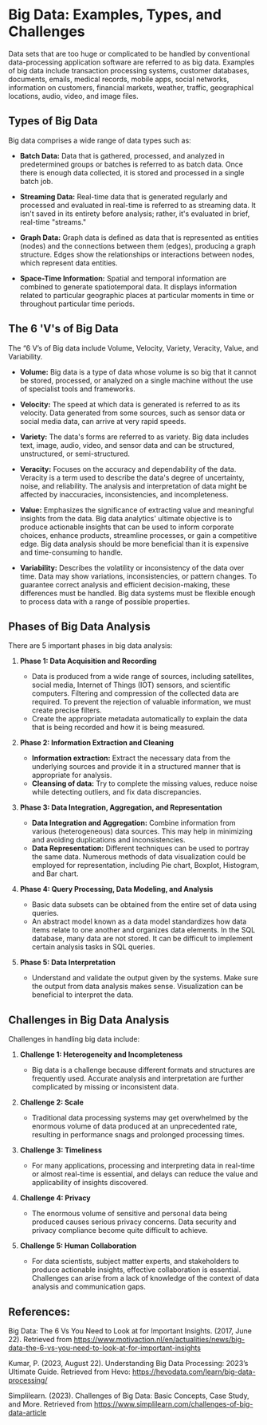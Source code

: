 # Big Data: Examples, Types, and Challenges

Data sets that are too huge or complicated to be handled by conventional data-processing application software are referred to as big data. Examples of big data include transaction processing systems, customer databases, documents, emails, medical records, mobile apps, social networks, information on customers, financial markets, weather, traffic, geographical locations, audio, video, and image files.

## Types of Big Data

Big data comprises a wide range of data types such as:

- **Batch Data:**
  Data that is gathered, processed, and analyzed in predetermined groups or batches is referred to as batch data. Once there is enough data collected, it is stored and processed in a single batch job.

- **Streaming Data:** 
  Real-time data that is generated regularly and processed and evaluated in real-time is referred to as streaming data. It isn't saved in its entirety before analysis; rather, it's evaluated in brief, real-time "streams."

- **Graph Data:**
  Graph data is defined as data that is represented as entities (nodes) and the connections between them (edges), producing a graph structure. Edges show the relationships or interactions between nodes, which represent data entities.

- **Space-Time Information:**
  Spatial and temporal information are combined to generate spatiotemporal data. It displays information related to particular geographic places at particular moments in time or throughout particular time periods.

## The 6 'V's of Big Data

The “6 V’s of Big data include Volume, Velocity, Variety, Veracity, Value, and Variability.

- **Volume:**
  Big data is a type of data whose volume is so big that it cannot be stored, processed, or analyzed on a single machine without the use of specialist tools and frameworks.

- **Velocity:**
  The speed at which data is generated is referred to as its velocity. Data generated from some sources, such as sensor data or social media data, can arrive at very rapid speeds.

- **Variety:**
  The data's forms are referred to as variety. Big data includes text, image, audio, video, and sensor data and can be structured, unstructured, or semi-structured.

- **Veracity:**
  Focuses on the accuracy and dependability of the data. Veracity is a term used to describe the data's degree of uncertainty, noise, and reliability. The analysis and interpretation of data might be affected by inaccuracies, inconsistencies, and incompleteness.

- **Value:**
  Emphasizes the significance of extracting value and meaningful insights from the data. Big data analytics' ultimate objective is to produce actionable insights that can be used to inform corporate choices, enhance products, streamline processes, or gain a competitive edge. Big data analysis should be more beneficial than it is expensive and time-consuming to handle.

- **Variability:**
  Describes the volatility or inconsistency of the data over time. Data may show variations, inconsistencies, or pattern changes. To guarantee correct analysis and efficient decision-making, these differences must be handled. Big data systems must be flexible enough to process data with a range of possible properties.

## Phases of Big Data Analysis

There are 5 important phases in big data analysis:

1. **Phase 1: Data Acquisition and Recording**
   - Data is produced from a wide range of sources, including satellites, social media, Internet of Things (IOT) sensors, and scientific computers. Filtering and compression of the collected data are required. To prevent the rejection of valuable information, we must create precise filters.
   - Create the appropriate metadata automatically to explain the data that is being recorded and how it is being measured.

2. **Phase 2: Information Extraction and Cleaning**
   - **Information extraction:**
     Extract the necessary data from the underlying sources and provide it in a structured manner that is appropriate for analysis.
   - **Cleansing of data:**
     Try to complete the missing values, reduce noise while detecting outliers, and fix data discrepancies.

3. **Phase 3: Data Integration, Aggregation, and Representation**
   - **Data Integration and Aggregation:**
     Combine information from various (heterogeneous) data sources. This may help in minimizing and avoiding duplications and inconsistencies.
   - **Data Representation:**
     Different techniques can be used to portray the same data. Numerous methods of data visualization could be employed for representation, including Pie chart, Boxplot, Histogram, and Bar chart.

4. **Phase 4: Query Processing, Data Modeling, and Analysis**
   - Basic data subsets can be obtained from the entire set of data using queries.
   - An abstract model known as a data model standardizes how data items relate to one another and organizes data elements. In the SQL database, many data are not stored. It can be difficult to implement certain analysis tasks in SQL queries.

5. **Phase 5: Data Interpretation**
   - Understand and validate the output given by the systems. Make sure the output from data analysis makes sense. Visualization can be beneficial to interpret the data.

## Challenges in Big Data Analysis

Challenges in handling big data include:

1. **Challenge 1: Heterogeneity and Incompleteness**
   - Big data is a challenge because different formats and structures are frequently used. Accurate analysis and interpretation are further complicated by missing or inconsistent data.

2. **Challenge 2: Scale**
   - Traditional data processing systems may get overwhelmed by the enormous volume of data produced at an unprecedented rate, resulting in performance snags and prolonged processing times.

3. **Challenge 3: Timeliness**
   - For many applications, processing and interpreting data in real-time or almost real-time is essential, and delays can reduce the value and applicability of insights discovered.

4. **Challenge 4: Privacy**
   - The enormous volume of sensitive and personal data being produced causes serious privacy concerns. Data security and privacy compliance become quite difficult to achieve.

5. **Challenge 5: Human Collaboration**
   - For data scientists, subject matter experts, and stakeholders to produce actionable insights, effective collaboration is essential. Challenges can arise from a lack of knowledge of the context of data analysis and communication gaps.

## References:

Big Data: The 6 Vs You Need to Look at for Important Insights. (2017, June 22). Retrieved from https://www.motivaction.nl/en/actualities/news/big-data-the-6-vs-you-need-to-look-at-for-important-insights


Kumar, P. (2023, August 22). Understanding Big Data Processing: 2023’s Ultimate Guide. Retrieved from Hevo: https://hevodata.com/learn/big-data-processing/


Simplilearn. (2023). Challenges of Big Data: Basic Concepts, Case Study, and More. Retrieved from https://www.simplilearn.com/challenges-of-big-data-article
